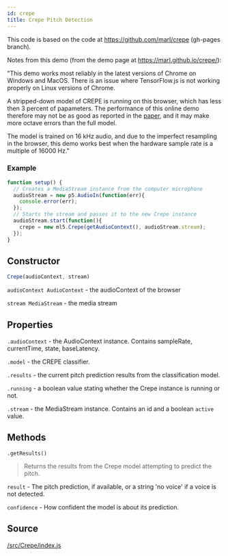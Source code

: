 ```yaml
---
id: crepe
title: Crepe Pitch Detection
---
```


This code is based on the code at https://github.com/marl/crepe (gh-pages branch).

Notes from this demo (from the demo page at https://marl.github.io/crepe/):

"This demo works most reliably in the latest versions of Chrome on Windows
and MacOS. There is an issue where TensorFlow.js is not working properly
on Linux versions of Chrome.

A stripped-down model of CREPE is running on this browser,
which has less then 3 percent of papameters. The performance of
this online demo therefore may not be as good as reported
in the <a href="https://arxiv.org/abs/1802.06182">paper</a>,
and it may make more octave errors than the full model.

The model is trained on 16 kHz audio, and due to the imperfect resampling
in the browser, this demo works best when the hardware sample rate is
a multiple of 16000 Hz."


### Example

```javascript
function setup() {
  // Creates a MediaStream instance from the computer microphone
  audioStream = new p5.AudioIn(function(err){
    console.error(err);
  });
  // Starts the stream and passes it to the new Crepe instance
  audioStream.start(function(){
    crepe = new ml5.Crepe(getAudioContext(), audioStream.stream);     
  });
}
```

## Constructor

```javascript
Crepe(audioContext, stream)
```

`audioContext AudioContext` - the audioContext of the browser

`stream MediaStream` - the media stream

## Properties

`.audioContext` - the AudioContext instance. Contains sampleRate, currentTime, state, baseLatency.

`.model` - the CREPE classifier. 

`.results` - the current pitch prediction results from the classification model.

`.running` - a boolean value stating whether the Crepe instance is running or not.

`.stream` - the MediaStream instance. Contains an id and a boolean `active` value.


## Methods

```
.getResults()
```
> Returns the results from the Crepe model attempting to predict the pitch.

`result` -  The pitch prediction, if available, or a string 'no voice' if a voice is not detected.

`confidence` -  How confident the model is about its prediction.

## Source

[/src/Crepe/index.js](https://github.com/ml5js/ml5-library/blob/master/src/Crepe/index.js)
